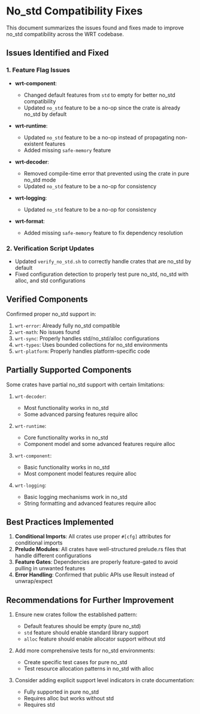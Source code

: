 # No_std Compatibility Fixes

This document summarizes the issues found and fixes made to improve no_std compatibility across the WRT codebase.

## Issues Identified and Fixed

### 1. Feature Flag Issues

- **wrt-component**: 
  - Changed default features from `std` to empty for better no_std compatibility
  - Updated `no_std` feature to be a no-op since the crate is already no_std by default

- **wrt-runtime**:
  - Updated `no_std` feature to be a no-op instead of propagating non-existent features
  - Added missing `safe-memory` feature

- **wrt-decoder**:
  - Removed compile-time error that prevented using the crate in pure no_std mode
  - Updated `no_std` feature to be a no-op for consistency

- **wrt-logging**:
  - Updated `no_std` feature to be a no-op for consistency

- **wrt-format**:
  - Added missing `safe-memory` feature to fix dependency resolution

### 2. Verification Script Updates

- Updated `verify_no_std.sh` to correctly handle crates that are no_std by default
- Fixed configuration detection to properly test pure no_std, no_std with alloc, and std configurations

## Verified Components

Confirmed proper no_std support in:

1. `wrt-error`: Already fully no_std compatible
2. `wrt-math`: No issues found
3. `wrt-sync`: Properly handles std/no_std/alloc configurations
4. `wrt-types`: Uses bounded collections for no_std environments
5. `wrt-platform`: Properly handles platform-specific code

## Partially Supported Components

Some crates have partial no_std support with certain limitations:

1. `wrt-decoder`: 
   - Most functionality works in no_std
   - Some advanced parsing features require alloc

2. `wrt-runtime`: 
   - Core functionality works in no_std
   - Component model and some advanced features require alloc

3. `wrt-component`: 
   - Basic functionality works in no_std
   - Most component model features require alloc

4. `wrt-logging`: 
   - Basic logging mechanisms work in no_std
   - String formatting and advanced features require alloc

## Best Practices Implemented

1. **Conditional Imports**: All crates use proper `#[cfg]` attributes for conditional imports
2. **Prelude Modules**: All crates have well-structured prelude.rs files that handle different configurations
3. **Feature Gates**: Dependencies are properly feature-gated to avoid pulling in unwanted features
4. **Error Handling**: Confirmed that public APIs use Result instead of unwrap/expect

## Recommendations for Further Improvement

1. Ensure new crates follow the established pattern:
   - Default features should be empty (pure no_std)
   - `std` feature should enable standard library support
   - `alloc` feature should enable allocator support without std

2. Add more comprehensive tests for no_std environments:
   - Create specific test cases for pure no_std
   - Test resource allocation patterns in no_std with alloc

3. Consider adding explicit support level indicators in crate documentation:
   - Fully supported in pure no_std
   - Requires alloc but works without std
   - Requires std